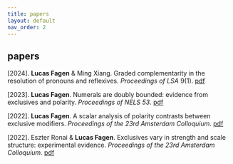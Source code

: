 ```yaml
---
title: papers
layout: default
nav_order: 2
---
```


## papers ##

[2024]. **Lucas Fagen** & Ming Xiang. Graded complementarity in the resolution of pronouns and reflexives. *Proceedings of LSA* 9(1). [pdf](papers/pronouns-reflexives-lsa2024.pdf)

[2023]. **Lucas Fagen**. Numerals are doubly bounded: evidence from exclusives and polarity. *Proceedings of NELS 53*. [pdf](papers/exclusives-polarity-numerals-nels2023.pdf)

[2022]. **Lucas Fagen**. A scalar analysis of polarity contrasts between exclusive modifiers. *Proceedings of the 23rd Amsterdam Colloquium*. [pdf](papers/exclusives-polarity-ac2022.pdf)

[2022]. Eszter Ronai & **Lucas Fagen**. Exclusives vary in strength and scale structure: experimental evidence. *Proceedings of the 23rd Amsterdam Colloquium*. [pdf](papers/exclusives-scalar-diversity-ac2022.pdf)
